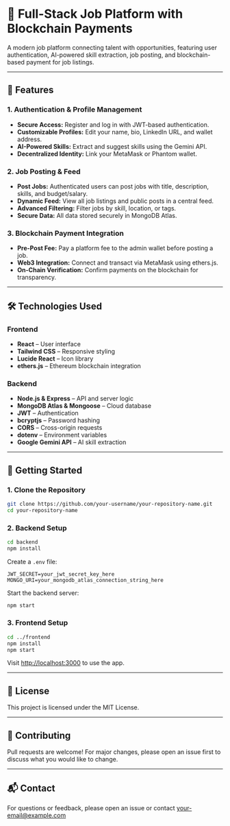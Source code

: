 # 🚀 Full-Stack Job Platform with Blockchain Payments

A modern job platform connecting talent with opportunities, featuring user authentication, AI-powered skill extraction, job posting, and blockchain-based payment for job listings.

---

## 🌟 Features

### 1. **Authentication & Profile Management**
- **Secure Access:** Register and log in with JWT-based authentication.
- **Customizable Profiles:** Edit your name, bio, LinkedIn URL, and wallet address.
- **AI-Powered Skills:** Extract and suggest skills using the Gemini API.
- **Decentralized Identity:** Link your MetaMask or Phantom wallet.

### 2. **Job Posting & Feed**
- **Post Jobs:** Authenticated users can post jobs with title, description, skills, and budget/salary.
- **Dynamic Feed:** View all job listings and public posts in a central feed.
- **Advanced Filtering:** Filter jobs by skill, location, or tags.
- **Secure Data:** All data stored securely in MongoDB Atlas.

### 3. **Blockchain Payment Integration**
- **Pre-Post Fee:** Pay a platform fee to the admin wallet before posting a job.
- **Web3 Integration:** Connect and transact via MetaMask using ethers.js.
- **On-Chain Verification:** Confirm payments on the blockchain for transparency.

---

## 🛠️ Technologies Used

### Frontend
- **React** – User interface
- **Tailwind CSS** – Responsive styling
- **Lucide React** – Icon library
- **ethers.js** – Ethereum blockchain integration

### Backend
- **Node.js & Express** – API and server logic
- **MongoDB Atlas & Mongoose** – Cloud database
- **JWT** – Authentication
- **bcryptjs** – Password hashing
- **CORS** – Cross-origin requests
- **dotenv** – Environment variables
- **Google Gemini API** – AI skill extraction

---

## 🚦 Getting Started

### 1. **Clone the Repository**
```sh
git clone https://github.com/your-username/your-repository-name.git
cd your-repository-name
```

### 2. **Backend Setup**
```sh
cd backend
npm install
```
Create a `.env` file:
```
JWT_SECRET=your_jwt_secret_key_here
MONGO_URI=your_mongodb_atlas_connection_string_here
```
Start the backend server:
```sh
npm start
```

### 3. **Frontend Setup**
```sh
cd ../frontend
npm install
npm start
```
Visit [http://localhost:3000](http://localhost:3000) to use the app.

---

## 📄 License

This project is licensed under the MIT License.

---

## 🤝 Contributing

Pull requests are welcome! For major changes, please open an issue first to discuss what you would like to change.

---

## 📬 Contact

For questions or feedback, please open an issue or contact [your-email@example.com](mailto:your-email@example.com)